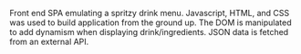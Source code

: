 Front end SPA emulating a spritzy drink menu. Javascript, HTML, and CSS was used to build application from the ground up. The DOM is manipulated to add dynamism when displaying drink/ingredients. JSON data is fetched from an external API.
